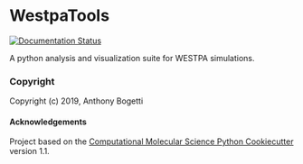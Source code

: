 WestpaTools
==============================
[//]: # (Badges)
[![Documentation Status](https://readthedocs.org/projects/westpatools/badge/?version=latest)](https://westpatools.readthedocs.io/en/latest/?badge=latest)
      

A python analysis and visualization suite for WESTPA simulations.

### Copyright

Copyright (c) 2019, Anthony Bogetti


#### Acknowledgements
 
Project based on the 
[Computational Molecular Science Python Cookiecutter](https://github.com/molssi/cookiecutter-cms) version 1.1.
